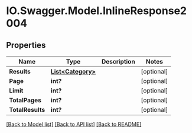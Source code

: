 # IO.Swagger.Model.InlineResponse2004
## Properties

Name | Type | Description | Notes
------------ | ------------- | ------------- | -------------
**Results** | [**List&lt;Category&gt;**](Category.md) |  | [optional] 
**Page** | **int?** |  | [optional] 
**Limit** | **int?** |  | [optional] 
**TotalPages** | **int?** |  | [optional] 
**TotalResults** | **int?** |  | [optional] 

[[Back to Model list]](../README.md#documentation-for-models) [[Back to API list]](../README.md#documentation-for-api-endpoints) [[Back to README]](../README.md)

